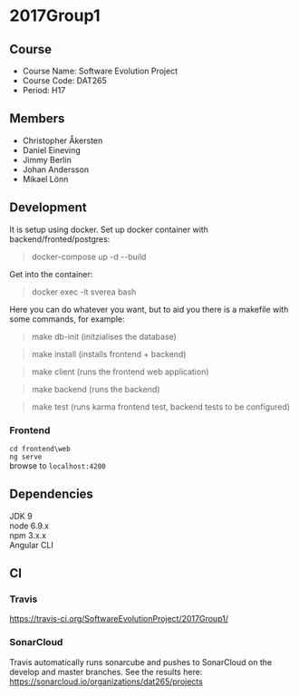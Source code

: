 # 2017Group1
## Course
- Course Name: Software Evolution Project
- Course Code: DAT265
- Period: H17
## Members
- Christopher Åkersten
- Daniel Eineving
- Jimmy Berlin
- Johan Andersson
- Mikael Lönn

## Development
It is setup using docker. Set up docker container with backend/fronted/postgres:
> docker-compose up -d --build

Get into the container:
> docker exec -it sverea bash

Here you can do whatever you want, but to aid you there is a makefile with some commands, for example:
> make db-init   (initzialises the database)

> make install   (installs frontend + backend)

> make client    (runs the frontend web application)

> make backend   (runs the backend)

> make test      (runs karma frontend test, backend tests to be configured)

### Frontend
 `cd frontend\web`  
 `ng serve`  
 browse to `localhost:4200`  

 ## Dependencies
 JDK 9  
 node 6.9.x  
 npm 3.x.x  
 Angular CLI  
 
 ## CI
 ### Travis
 https://travis-ci.org/SoftwareEvolutionProject/2017Group1/
 
 ### SonarCloud
 Travis automatically runs sonarcube and pushes to SonarCloud on the develop and master branches. See the results here: 
 https://sonarcloud.io/organizations/dat265/projects
